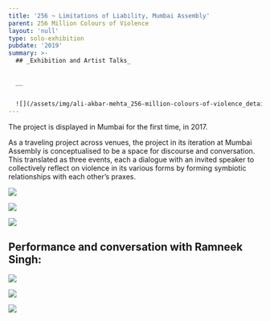 ```yaml
---
title: '256 ~ Limitations of Liability, Mumbai Assembly'
parent: 256 Million Colours of Violence
layout: 'null'
type: solo-exhibition
pubdate: '2019'
summary: >-
  ## _Exhibition and Artist Talks_


  __


  ![](/assets/img/ali-akbar-mehta_256-million-colours-of-violence_detail_2017.jpg)
---
```

The project is displayed in Mumbai for the first time, in 2017.

As a traveling project across venues, the project in its iteration at Mumbai Assembly is conceptualised to be a space for discourse and conversation. This translated as three events, each a dialogue with an invited speaker to collectively reflect on violence in its various forms by forming symbiotic relationships with each other’s praxes.

![](/assets/img/colour-wall-survey-table.jpg)

![](/assets/img/opening-night.jpg)

![](/assets/img/audience-3.jpg)



## Performance and conversation with Ramneek Singh:

![](/assets/img/ramneek-singh-performance.jpg)

![](/assets/img/ramneek-singh-performance-2.jpg)

![](/assets/img/ramneek-and-ali-in-conversation.jpg)
